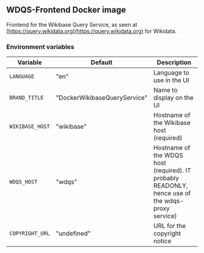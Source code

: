 ## WDQS-Frontend Docker image

Frontend for the Wikibase Query Service, as seen at [https://query.wikidata.org](https://query.wikidata.org) for Wikidata.

### Environment variables

| Variable | Default | Description |
| --- | --- | --- |
| `LANGUAGE` | "en" | Language to use in the UI |
| `BRAND_TITLE` | "DockerWikibaseQueryService" | Name to display on the UI |
| `WIKIBASE_HOST` | "wikibase" | Hostname of the Wikibase host (required) |
| `WDQS_HOST` | "wdqs" | Hostname of the WDQS host (required). IT probably READONLY, hence use of the wdqs-proxy service) |
| `COPYRIGHT_URL` | "undefined" | URL for the copyright notice |
